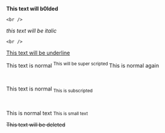 <!DOCTYPE>
<html>

<head>
<title> Html assignment qustion 1 </title>
</head>

<body>
   
<b> This text will b0lded </b>
 
    <br />

<i> this text will be italic </i>

    <br />
<u> This text will be underline </u>
    <br />
 
<p> This text is normal <sup> This will be super scripted </sup> This is normal again </p>
    <br />

<p> This text is normal <sub> This is subscripted </p>
    <br />

<p> This is normal text <small>This is small text </small>
    <br />

<s> This text will be deleted <s>
  
</body>
</html>
